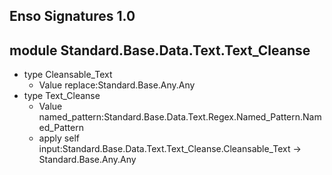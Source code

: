 ## Enso Signatures 1.0
## module Standard.Base.Data.Text.Text_Cleanse
- type Cleansable_Text
    - Value replace:Standard.Base.Any.Any
- type Text_Cleanse
    - Value named_pattern:Standard.Base.Data.Text.Regex.Named_Pattern.Named_Pattern
    - apply self input:Standard.Base.Data.Text.Text_Cleanse.Cleansable_Text -> Standard.Base.Any.Any
